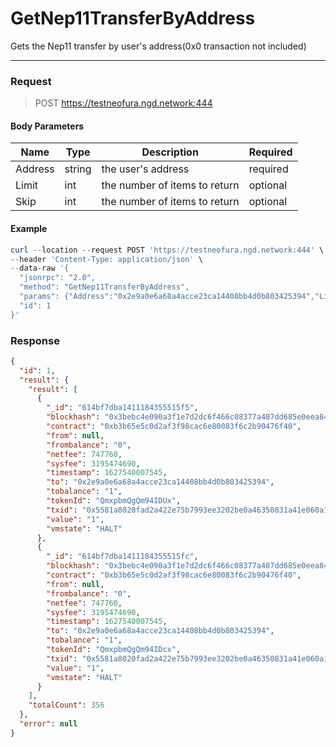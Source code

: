 # GetNep11TransferByAddress
Gets the Nep11 transfer by user's address(0x0 transaction not included)
<hr>

### Request

> POST https://testneofura.ngd.network:444

#### Body Parameters

|    Name    | Type | Description | Required |
| ---------- | --- |    ------    | ----|
| Address    | string|  the user's address| required|
| Limit    | int|  the number of items to return| optional|
| Skip    | int|  the number of items to return| optional |


#### Example
```powershell
curl --location --request POST 'https://testneofura.ngd.network:444' \
--header 'Content-Type: application/json' \
--data-raw '{
  "jsonrpc": "2.0",
  "method": "GetNep11TransferByAddress",
  "params": {"Address":"0x2e9a0e6a68a4acce23ca14408bb4d0b803425394","Limit":2},
  "id": 1
}'
```
### Response
```json
{
  "id": 1,
  "result": {
    "result": [
      {
        "_id": "614bf7dba1411184355515f5",
        "blockhash": "0x3bebc4e090a3f1e7d2dc6f466c08377a407dd685e0eea84a64233af0411d9aa1",
        "contract": "0xb3b65e5c0d2af3f98cac6e80083f6c2b90476f40",
        "from": null,
        "frombalance": "0",
        "netfee": 747760,
        "sysfee": 3195474690,
        "timestamp": 1627540007545,
        "to": "0x2e9a0e6a68a4acce23ca14408bb4d0b803425394",
        "tobalance": "1",
        "tokenId": "QmxpbmQgQm94IDUx",
        "txid": "0x5581a8020fad2a422e75b7993ee3202be0a46350831a41e060a10cfe18bad877",
        "value": "1",
        "vmstate": "HALT"
      },
      {
        "_id": "614bf7dba1411184355515fc",
        "blockhash": "0x3bebc4e090a3f1e7d2dc6f466c08377a407dd685e0eea84a64233af0411d9aa1",
        "contract": "0xb3b65e5c0d2af3f98cac6e80083f6c2b90476f40",
        "from": null,
        "frombalance": "0",
        "netfee": 747760,
        "sysfee": 3195474690,
        "timestamp": 1627540007545,
        "to": "0x2e9a0e6a68a4acce23ca14408bb4d0b803425394",
        "tobalance": "1",
        "tokenId": "QmxpbmQgQm94IDcx",
        "txid": "0x5581a8020fad2a422e75b7993ee3202be0a46350831a41e060a10cfe18bad877",
        "value": "1",
        "vmstate": "HALT"
      }
    ],
    "totalCount": 356
  },
  "error": null
}
```
